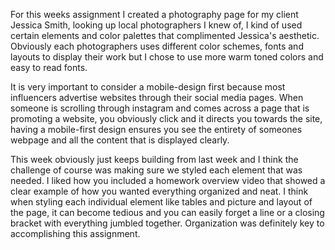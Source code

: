 For this weeks assignment I created a photography page for my client Jessica Smith, looking up local photographers I knew of, I kind of used certain elements and color palettes that complimented Jessica's aesthetic. Obviously each photographers uses different color schemes, fonts and layouts to display their work but I chose to use more warm toned colors and easy to read fonts.

It is very important to consider a mobile-design first because most influencers advertise websites through their social media pages. When someone is scrolling through instagram and comes across a page that is promoting a website, you obviously click and it directs you towards the site, having a mobile-first design ensures you see the entirety of someones webpage and all the content that is displayed clearly.

This week obviously just keeps building from last week and I think the challenge of course was making sure we styled each element that was needed. I liked how you included a homework overview video that showed a clear example of how you wanted everything organized and neat. I think when styling each individual element like tables and picture and layout of the page, it can become tedious and you can easily forget a line or a closing bracket with everything jumbled together. Organization was definitely key to accomplishing this assignment. 
